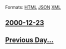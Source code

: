 
Formats: [HTML](2000/12/23/index.html)  [JSON](2000/12/23/index.json)  [XML](2000/12/23/index.xml)  

## [2000-12-23](/news/2000/12/23/index.md)

## [Previous Day...](/news/2000/12/22/index.md)

